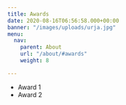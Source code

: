 ```yaml
---
title: Awards
date: 2020-08-16T06:56:58.000+00:00
banner: "/images/uploads/urja.jpg"
menu:
  nav:
    parent: About
    url: "/about/#awards"
    weight: 8

---
```

- Award 1
- Award 2